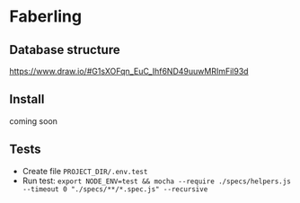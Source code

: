 # Faberling

## Database structure ##
https://www.draw.io/#G1sXOFqn_EuC_Ihf6ND49uuwMRImFil93d

## Install ##
coming soon

## Tests ##

 - Create file `PROJECT_DIR/.env.test`
 - Run test: `export NODE_ENV=test && mocha --require ./specs/helpers.js --timeout 0 "./specs/**/*.spec.js" --recursive`

